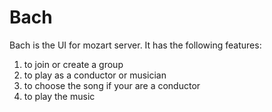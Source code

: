 # Bach

Bach is the UI for mozart server. It has the following features:

1. to join or create a group
2. to play as a conductor or musician
3. to choose the song if your are a conductor
4. to play the music
